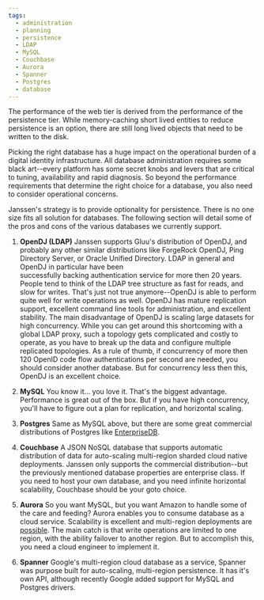 ```yaml
---
tags:
  - administration
  - planning
  - persistence
  - LDAP
  - MySQL
  - Couchbase
  - Aurora
  - Spanner
  - Postgres
  - database
---
```


The performance of the web tier is derived from the performance of the
persistence tier. While memory-caching short lived entities to reduce
persistence is an option, there are still long lived objects that need to be
written to the disk.

Picking the right database has a huge impact on the operational burden of a
digital identity infrastructure. All database administration requires some
black art--every platform has some secret knobs and levers that are critical
to tuning, availability and rapid diagnosis. So beyond the performance
requirements that determine the right choice for a database, you also need to
consider operational concerns.

Janssen's strategy is to provide optionality for persistence. There is no one
size fits all solution for databases. The following section will detail some of
the pros and cons of the various databases we currently support.

1. **OpenDJ (LDAP)** Janssen supports Gluu's distribution of OpenDJ, and probably any
other similar distributions like ForgeRock OpenDJ, Ping Directory Server, or
Oracle Unified Directory. LDAP in general and OpenDJ in particular have been  
successfully backing authentication service for more then 20 years. People tend
to think of the LDAP tree structure as fast for reads, and slow for writes.
That's just not true anymore--OpenDJ is able to perform quite well for write
operations as well. OpenDJ has mature replication support, excellent command
line tools for administration, and excellent stability. The main disadvantage
of OpenDJ is scaling large datasets for high concurrency. While you can get
around this shortcoming with a global LDAP proxy, such a topology gets
complicated and costly to operate, as you have to break up the data and
configure multiple replicated topologies. As a rule of thumb, if concurrency of
more then 120 OpenID code flow authentications per second are needed, you should
consider another database. But for concurrency less then this, OpenDJ is an
excellent choice.

1. **MySQL** You know it... you love it. That's the biggest advantage.
Performance is great out of the box. But if you have high concurrency,
you'll have to figure out a plan for replication, and horizontal scaling.

1. **Postgres** Same as MySQL above, but there are some great commercial
distributions of Postgres like [EnterpriseDB](https://www.enterprisedb.com/).

1. **Couchbase** A JSON NoSQL database that supports automatic distribution
of data for auto-scaling multi-region sharded cloud native deployments. Janssen
only supports the commercial distribution--but the previously mentioned database
properties are enterprise class. If you need to host your own database, and you
need infinite horizontal scalability, Couchbase should be your goto choice.

1. **Aurora** So you want MySQL, but you want Amazon to handle some of the care
and feeding? Aurora enables you to consume database as a cloud service.
Scalability is excellent and multi-region deployments are [possible](https://aws.amazon.com/blogs/database/deploy-multi-region-amazon-aurora-applications-with-a-failover-blueprint/).
The main catch is that write operations are limited to one region, with the
ability failover to another region. But to accomplish this, you need a cloud
engineer to implement it.

1. **Spanner** Google's multi-region cloud database as a service, Spanner
was purpose built for auto-scaling, multi-region persistence. It has it's own
API, although recently Google added support for MySQL and Postgres drivers.

